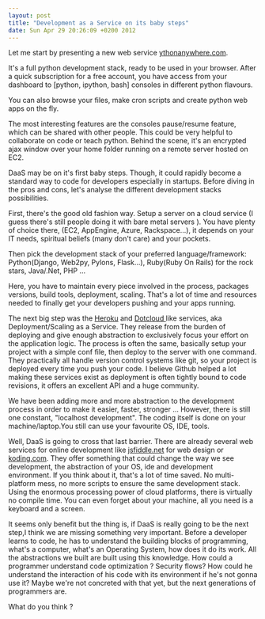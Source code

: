 ```yaml
--- 
layout: post
title: "Development as a Service on its baby steps" 
date: Sun Apr 29 20:26:09 +0200 2012
---
```


Let me start by presenting a new web service [ythonanywhere.com](http://www.pythonanywhere.com/).

It's a full python development stack, ready to be used in your browser. After a quick subscription for a free account,
you have access from your dashboard to [python, ipython,  bash] consoles in different python flavours. 

You can also browse your files, make cron scripts and create python web apps on the fly.

The most interesting features are the consoles pause/resume feature, which can be shared 
with other people. This could be very helpful to collaborate on code or teach python.
Behind the scene, it's an encrypted ajax window over your home folder running on a remote server hosted on EC2.

DaaS may be on it's first baby steps. Though, it could rapidly become a standard way to code for developers especially in startups.
Before diving in the pros and cons, let's analyse the different development stacks possibilities. 

First, there's the good old fashion way. Setup a server on a cloud service 
(I guess there's still people doing it with bare metal servers ). You have plenty of choice there, (EC2, AppEngine, Azure, Rackspace...), 
it depends on your IT needs, spiritual beliefs (many don't care) and your pockets. 

Then pick the development stack of your preferred language/framework: Python(Django, Web2py, Pylons, Flask...), Ruby(Ruby On Rails) for the rock stars, Java/.Net, PHP ... 

Here, you have to maintain every piece involved in the process, packages versions, build tools, deployment, scaling. That's a lot of time and resources needed to finally get your developers pushing and your apps running.

The next big step was the [Heroku](http://www.heroku.com) and [ Dotcloud ]( http://www.dotcloud.com ) like services, aka Deployment/Scaling as a Service. 
They release from the burden of deploying and give enough abstraction to exclusively focus your effort on the application logic. 
The process is often the same, basically setup your project with a simple conf file, then deploy to the server with one command. 
They practically all handle version control systems like git,
so your project is deployed every time you push your code. 
I believe Github helped a lot making these services exist as deployment is often tightly bound to code revisions, it offers an excellent API and a huge community.


We have been adding more and more abstraction to the development process in order to make it easier, faster, stronger ... 
However, there is still one constant, "localhost development". The coding itself is done on your machine/laptop.You still can use your favourite OS, IDE, tools. 

Well, DaaS is going to cross that last barrier. 
There are already several web services for online development like [jsfiddle.net](http://jsfiddle.net) for web design or [koding.com](http://koding.com).
They offer something that could change the way we see development, the abstraction of your OS, ide and development environment. 
If you think about it, that's a lot of time saved. No multi-platform mess, no more scripts to ensure the same development stack. Using the enormous processing power
of cloud platforms, there is virtually no compile time. You can even forget about your machine, all you need is a keyboard and a screen.

It seems only benefit but the thing is, if DaaS is really going to be the next step,I think we are missing something very important. 
Before a developer learns to code, he has 
to understand the building blocks of programming, what's a computer, what's an Operating System, how does it do its work. All the abstractions we built are built 
using this knowledge. How could a programmer understand code optimization ? Security flows? 
How could he understand the interaction of his code with its environment if he's not gonna use it? 
Maybe we're not concreted with that yet, but the next generations of programmers are. 


What do you think ?
